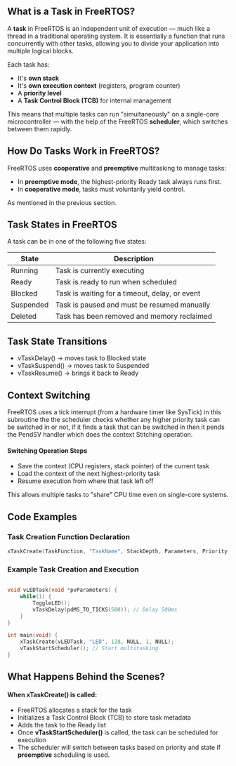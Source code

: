 ## What is a Task in FreeRTOS?

A **task** in FreeRTOS is an independent unit of execution — much like a thread
in a traditional operating system. It is essentially a function that runs
concurrently with other tasks, allowing you to divide your application into
multiple logical blocks.

Each task has:

- It's **own stack**
- It's **own execution context** (registers, program counter)
- A **priority level**
- A **Task Control Block (TCB)** for internal management

This means that multiple tasks can run "simultaneously" on a single-core
microcontroller — with the help of the FreeRTOS **scheduler**, which switches
between them rapidly.


## How Do Tasks Work in FreeRTOS?

FreeRTOS uses **cooperative** and **preemptive** multitasking to manage tasks:

- In **preemptive mode**, the highest-priority Ready task always runs first.
- In **cooperative mode**, tasks must voluntarily yield control.

As mentioned in the previous section.


## Task States in FreeRTOS

A task can be in one of the following five states:

| **State**         | **Description**                                   |
|-------------------|---------------------------------------------------|
| Running           | Task is currently executing                       |
| Ready             | Task is ready to run when scheduled               |
| Blocked           | Task is waiting for a timeout, delay, or event    |
| Suspended         | Task is paused and must be resumed manually       |
| Deleted           | Task has been removed and memory reclaimed        |


## Task State Transitions

- vTaskDelay() → moves task to Blocked state
- vTaskSuspend() → moves task to Suspended
- vTaskResume() → brings it back to Ready


## Context Switching

FreeRTOS uses a tick interrupt (from a hardware timer like SysTick)
in this subroutine the the scheduler checks whether any higher priority task can
be switched in or not, if it finds a task that can be switched in then it
pends the PendSV handler which does the context Stitching operation.

#### Switching Operation Steps

- Save the context (CPU registers, stack pointer) of the current task
- Load the context of the next highest-priority task
- Resume execution from where that task left off

This allows multiple tasks to "share" CPU time even on single-core systems.


## Code Examples

### Task Creation Function Declaration

```c
xTaskCreate(TaskFunction, "TaskName", StackDepth, Parameters, Priority, &TaskHandle);
```
### Example Task Creation and Execution

```c

void vLEDTask(void *pvParameters) {
    while(1) {
        ToggleLED();
        vTaskDelay(pdMS_TO_TICKS(500)); // Delay 500ms
    }
}

int main(void) {
    xTaskCreate(vLEDTask, "LED", 128, NULL, 1, NULL);
    vTaskStartScheduler(); // Start multitasking
}

```

## What Happens Behind the Scenes?

#### When **xTaskCreate()** is called:

- FreeRTOS allocates a stack for the task
- Initializes a Task Control Block (TCB) to store task metadata
- Adds the task to the Ready list
- Once **vTaskStartScheduler()** is called, the task can be scheduled for execution
- The scheduler will switch between tasks based on priority and state if
  **preemptive** scheduling is used.

